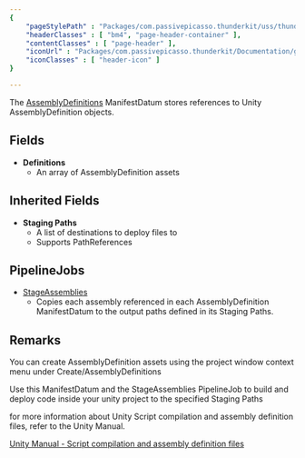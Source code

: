 ```yaml
---
{ 
	"pageStylePath" : "Packages/com.passivepicasso.thunderkit/uss/thunderkit_style.uss",
	"headerClasses" : [ "bm4", "page-header-container" ],
	"contentClasses" : [ "page-header" ],
	"iconUrl" : "Packages/com.passivepicasso.thunderkit/Documentation/graphics/TK_Manifest_2X_Icon.png",
	"iconClasses" : [ "header-icon" ]
}

---
```


The [AssemblyDefinitions](assetlink://Packages/com.passivepicasso.thunderkit/Editor/Core/Manifests/Datum/AssemblyDefinitions.cs) ManifestDatum stores references to Unity AssemblyDefinition objects.

## Fields
* **Definitions**
  - An array of AssemblyDefinition assets

## Inherited Fields

* **Staging Paths**
  - A list of destinations to deploy files to
  - Supports PathReferences

## PipelineJobs

* [StageAssemblies](assetlink://Packages/com.passivepicasso.thunderkit/Editor/Core/Pipelines/Jobs/StageAssemblies.cs) 
  - Copies each assembly referenced in each AssemblyDefinition ManifestDatum to the output paths defined in its Staging Paths.

## Remarks

You can create AssemblyDefinition assets using the project window context menu under Create/AssemblyDefinitions

Use this ManifestDatum and the StageAssemblies PipelineJob to build and deploy code inside your unity project to the specified Staging Paths

for more information about Unity Script compilation and assembly definition files, refer to the Unity Manual.

[Unity Manual - Script compilation and assembly definition files](https://docs.unity3d.com/2018.4/Documentation/Manual/ScriptCompilationAssemblyDefinitionFiles.html)